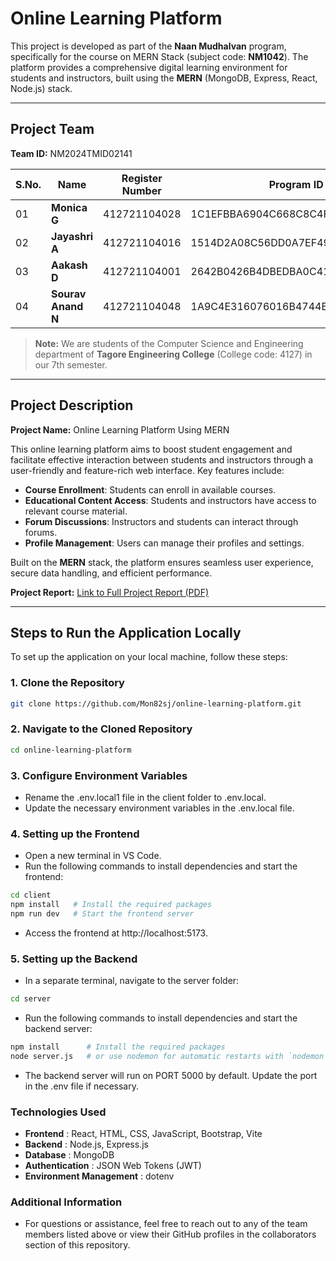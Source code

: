 # Online Learning Platform

This project is developed as part of the **Naan Mudhalvan** program, specifically for the course on MERN Stack (subject code: **NM1042**). The platform provides a comprehensive digital learning environment for students and instructors, built using the **MERN** (MongoDB, Express, React, Node.js) stack.

---

## Project Team
**Team ID:** NM2024TMID02141

|S.No.| Name             | Register Number | Program ID                          |
|-----|------------------|-----------------|-------------------------------------|
| 01  | **Monica G**     | 412721104028    | 1C1EFBBA6904C668C8C4FED80E1D85A7    |  
| 02  | **Jayashri A**   | 412721104016    | 1514D2A08C56DD0A7EF49A01FDE5242A    |
| 03  | **Aakash D**     | 412721104001    | 2642B0426B4DBEDBA0C418C7F7261DFB    |
| 04  | **Sourav Anand N** | 412721104048 | 1A9C4E316076016B4744B98C284D15BC    |

> **Note:** We are students of the Computer Science and Engineering department of **Tagore Engineering College** (College code: 4127) in our 7th semester.

---

## Project Description

**Project Name:** Online Learning Platform Using MERN

This online learning platform aims to boost student engagement and facilitate effective interaction between students and instructors through a user-friendly and feature-rich web interface. Key features include:

- **Course Enrollment**: Students can enroll in available courses.
- **Educational Content Access**: Students and instructors have access to relevant course material.
- **Forum Discussions**: Instructors and students can interact through forums.
- **Profile Management**: Users can manage their profiles and settings.

Built on the **MERN** stack, the platform ensures seamless user experience, secure data handling, and efficient performance.

**Project Report:** [Link to Full Project Report (PDF)](link-to-your-report)

---

## Steps to Run the Application Locally

To set up the application on your local machine, follow these steps:

### 1. Clone the Repository
```bash
git clone https://github.com/Mon82sj/online-learning-platform.git
```

### 2. Navigate to the Cloned Repository
   ```bash
   cd online-learning-platform
```

### 3. Configure Environment Variables

- Rename the .env.local1 file in the client folder to .env.local.
- Update the necessary environment variables in the .env.local file.

### 4. Setting up the Frontend

- Open a new terminal in VS Code.
- Run the following commands to install dependencies and start the frontend:

```bash
cd client
npm install   # Install the required packages
npm run dev   # Start the frontend server
```

- Access the frontend at http://localhost:5173.

### 5. Setting up the Backend

- In a separate terminal, navigate to the server folder:

```bash
cd server
```

- Run the following commands to install dependencies and start the backend server:

```bash
npm install      # Install the required packages
node server.js   # or use nodemon for automatic restarts with `nodemon server.js`
```
- The backend server will run on PORT 5000 by default. Update the port in the .env file if necessary.

### Technologies Used

- **Frontend** : React, HTML, CSS, JavaScript, Bootstrap, Vite
- **Backend** : Node.js, Express.js
- **Database** : MongoDB
- **Authentication** : JSON Web Tokens (JWT)
- **Environment Management** : dotenv

### Additional Information

- For questions or assistance, feel free to reach out to any of the team members listed above or view their GitHub profiles in the collaborators section of this repository.
